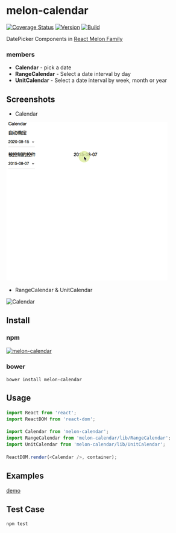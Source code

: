 # melon-calendar

[![Coverage Status](https://coveralls.io/repos/github/react-melon/melon-calendar/badge.svg?branch=master)](https://coveralls.io/github/react-melon/melon-calendar?branch=master)
[![Version](https://badge.fury.io/js/melon-calendar.svg)](https://www.npmjs.com/package/melon-calendar)
[![Build](https://travis-ci.org/react-melon/melon-calendar.svg?style=flat-square)](https://travis-ci.org/react-melon/melon-calendar)

DatePicker Components in [React Melon Family](http://react-melon.github.io/melon/)

### members

* **Calendar** - pick a date
* **RangeCalendar** - Select a date interval by day
* **UnitCalendar** - Select a date interval by week, month or year

## Screenshots

* Calendar

![Calendar](./example/screenshots/calendar-web.gif)

* RangeCalendar & UnitCalendar

![Calendar](./example/screenshots/rangecalendar.gif)

## Install

### npm

[![melon-calendar](https://nodei.co/npm/melon-calendar.png)](https://npmjs.org/package/melon-calendar)

### bower

```
bower install melon-calendar
```

## Usage

```js
import React from 'react';
import ReactDOM from 'react-dom';

import Calendar from 'melon-calendar';
import RangeCalendar from 'melon-calendar/lib/RangeCalendar';
import UnitCalendar from 'melon-calendar/lib/UnitCalendar';

ReactDOM.render(<Calendar />, container);
```

## Examples

[demo](http://react-melon.github.io/melon/#/components?name=Calendar)

## Test Case

```
npm test
```
